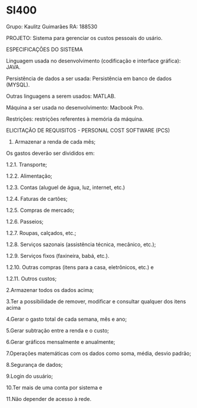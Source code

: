# SI400
Grupo:
Kaulitz Guimarães RA: 188530

PROJETO:
Sistema para gerenciar os custos pessoais do usário.

ESPECIFICAÇÕES DO SISTEMA

Linguagem usada no desenvolvimento (codificação e interface gráfica): JAVA.

Persistência de dados a ser usada: Persistência em banco de dados (MYSQL).

Outras linguagens a serem usados: MATLAB.

Máquina a ser usada no desenvolvimento: Macbook Pro.

Restrições: restrições referentes à memória da máquina. 

ELICITAÇÃO DE REQUISITOS -  PERSONAL COST SOFTWARE (PCS)

1. Armazenar a renda de cada mês;

 Os gastos deverão ser divididos em:

1.2.1. Transporte;

1.2.2. Alimentação;

1.2.3. Contas (aluguel de água, luz, internet, etc.)

1.2.4. Faturas de cartões;

1.2.5. Compras de mercado;

1.2.6. Passeios; 

1.2.7. Roupas, calçados, etc.;

1.2.8. Serviços sazonais (assistência técnica, mecânico, etc.);

1.2.9. Serviços fixos (faxineira, babá, etc.).

1.2.10. Outras compras (itens para a casa, eletrônicos, etc.) e 

1.2.11. Outros custos;


2.Armazenar todos os dados acima;

3.Ter a possibilidade de remover, modificar e consultar qualquer dos itens acima

4.Gerar o gasto total de cada semana, mês e ano;

5.Gerar subtração entre a renda e o custo;

6.Gerar gráficos mensalmente e anualmente;

7.Operações matemáticas com os dados como soma, média, desvio padrão;

8.Segurança de dados;

9.Login do usuário;

10.Ter mais de uma conta por sistema e

11.Não depender de  acesso à rede.

